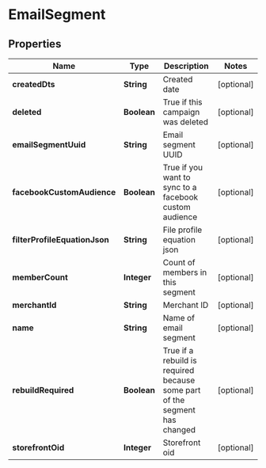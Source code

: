 
# EmailSegment

## Properties
Name | Type | Description | Notes
------------ | ------------- | ------------- | -------------
**createdDts** | **String** | Created date |  [optional]
**deleted** | **Boolean** | True if this campaign was deleted |  [optional]
**emailSegmentUuid** | **String** | Email segment UUID |  [optional]
**facebookCustomAudience** | **Boolean** | True if you want to sync to a facebook custom audience |  [optional]
**filterProfileEquationJson** | **String** | File profile equation json |  [optional]
**memberCount** | **Integer** | Count of members in this segment |  [optional]
**merchantId** | **String** | Merchant ID |  [optional]
**name** | **String** | Name of email segment |  [optional]
**rebuildRequired** | **Boolean** | True if a rebuild is required because some part of the segment has changed |  [optional]
**storefrontOid** | **Integer** | Storefront oid |  [optional]



